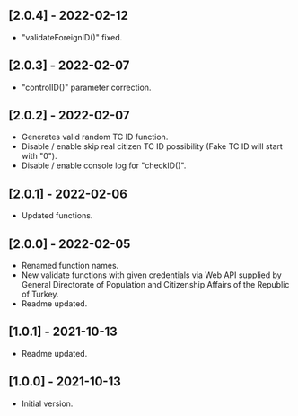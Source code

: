 ## [2.0.4] - 2022-02-12

* "validateForeignID()" fixed.

## [2.0.3] - 2022-02-07

* "controlID()" parameter correction.

## [2.0.2] - 2022-02-07

* Generates valid random TC ID function.
* Disable / enable skip real citizen TC ID possibility (Fake TC ID will start with "0").
* Disable / enable console log for "checkID()".

## [2.0.1] - 2022-02-06

* Updated functions.

## [2.0.0] - 2022-02-05

* Renamed function names.
* New validate functions with given credentials via Web API supplied by General Directorate of Population and Citizenship Affairs of the Republic of Turkey.
* Readme updated.

## [1.0.1] - 2021-10-13

* Readme updated.

## [1.0.0] - 2021-10-13

* Initial version.
